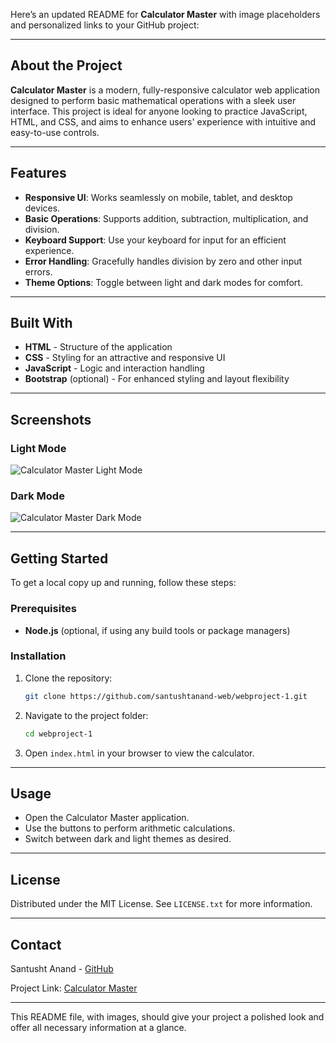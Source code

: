 Here’s an updated README for **Calculator Master** with image placeholders and personalized links to your GitHub project:

---

## About the Project

**Calculator Master** is a modern, fully-responsive calculator web application designed to perform basic mathematical operations with a sleek user interface. This project is ideal for anyone looking to practice JavaScript, HTML, and CSS, and aims to enhance users' experience with intuitive and easy-to-use controls.

---

## Features

- **Responsive UI**: Works seamlessly on mobile, tablet, and desktop devices.
- **Basic Operations**: Supports addition, subtraction, multiplication, and division.
- **Keyboard Support**: Use your keyboard for input for an efficient experience.
- **Error Handling**: Gracefully handles division by zero and other input errors.
- **Theme Options**: Toggle between light and dark modes for comfort.

---

## Built With

- **HTML** - Structure of the application
- **CSS** - Styling for an attractive and responsive UI
- **JavaScript** - Logic and interaction handling
- **Bootstrap** (optional) - For enhanced styling and layout flexibility

---

## Screenshots

### Light Mode
![Calculator Master Light Mode](./assets/calculator-light-mode.png)

### Dark Mode
![Calculator Master Dark Mode](./assets/calculator-dark-mode.png)

---

## Getting Started

To get a local copy up and running, follow these steps:

### Prerequisites

- **Node.js** (optional, if using any build tools or package managers)

### Installation

1. Clone the repository:
   ```sh
   git clone https://github.com/santushtanand-web/webproject-1.git
   ```
2. Navigate to the project folder:
   ```sh
   cd webproject-1
   ```
3. Open `index.html` in your browser to view the calculator.

---

## Usage

- Open the Calculator Master application.
- Use the buttons to perform arithmetic calculations.
- Switch between dark and light themes as desired.

---

## License

Distributed under the MIT License. See `LICENSE.txt` for more information.

---

## Contact

Santusht Anand - [GitHub](https://github.com/santushtanand-web)

Project Link: [Calculator Master](https://github.com/santushtanand-web/webproject-1)

---

This README file, with images, should give your project a polished look and offer all necessary information at a glance.
